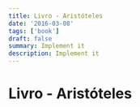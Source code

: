 ```yaml
---
title: Livro - Aristóteles
date: '2016-03-08'
tags: ['book']
draft: false
summary: Implement it
description: Implement it
---
```


# Livro - Aristóteles



